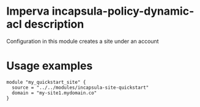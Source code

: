 
# Imperva incapsula-policy-dynamic-acl description

Configuration in this module creates a site under an account


# Usage examples

```hcl
module "my_quickstart_site" {
  source = "../../modules/incapsula-site-quickstart"
  domain = "my-site1.mydomain.co"
}